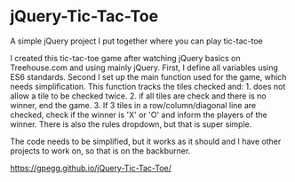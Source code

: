 # jQuery-Tic-Tac-Toe
A simple jQuery project I put together where you can play tic-tac-toe

I created this tic-tac-toe game after watching jQuery basics on Treehouse.com and using mainly jQuery. First, I define all variables using ES6 standards. Second I set up the main function used for the game, which needs simplification. This function tracks the tiles checked and: 1. does not allow a tile to be checked twice. 2. if all tiles are check and there is no winner, end the game. 3. If 3 tiles in a row/column/diagonal line are checked, check if the winner is 'X' or 'O' and inform the players of the winner. There is also the rules dropdown, but that is super simple.

The code needs to be simplified, but it works as it should and I have other projects to work on, so that is on the backburner.

https://gpegg.github.io/jQuery-Tic-Tac-Toe/
